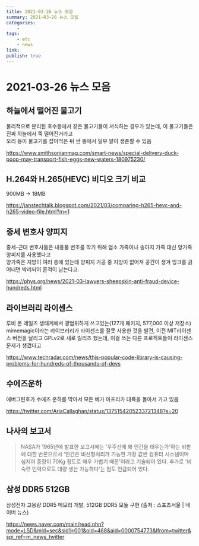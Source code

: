 ```yaml
---
title: 2021-03-26 뉴스 모음
summary: 2021-03-26 뉴스 모음
categories:
    - 
tags:
    - etc
    - news
link: 
publish: true
---
```


# 2021-03-26 뉴스 모음

## 하늘에서 떨어진 물고기

물리적으로 분리된 호수등에서 같은 물고기들이 서식하는 경우가 있는데, 이 물고기들은 진짜 하늘에서 뚝 떨어진거라고  
오리 등이 물고기를 잡아먹은 뒤 싼 똥에서 일부 알이 생존할 수 있음

<https://www.smithsonianmag.com/smart-news/special-delivery-duck-poop-may-transport-fish-eggs-new-waters-180975230/>

## H.264와 H.265(HEVC) 비디오 크기 비교

900MB -> 18MB

<https://janstechtalk.blogspot.com/2021/03/comparing-h265-hevc-and-h265-video-file.html?m=1>

## 중세 변호사 양피지

중세-근대 변호사들은 내용물 변조를 막기 위해 염소 가죽이나 송아지 가죽 대신 양가죽 양피지를 사용했다고  
양가죽은 지방이 여러 층에 있는데 양피지 가공 중 지방이 없어져 공간이 생겨 잉크를 긁어내면 박리되어 흔적이 남는다고.

<https://phys.org/news/2021-03-lawyers-sheepskin-anti-fraud-device-hundreds.html>

## 라이브러리 라이센스

루비 온 레일즈 생태계에서 광범위하게 쓰고있는(127개 패키지, 577,000 이상 저장소) mimemagic이라는 라이브러리가 라이센스를 잘못 사용한 것을 발견, 이전 MIT라이센스 버전을 날리고 GPLv2로 새로 릴리즈 했는데, 이걸 쓰는 다른 프로젝트들이 라이센스 문제가 생겼다고

<https://www.techradar.com/news/this-popular-code-library-is-causing-problems-for-hundreds-of-thousands-of-devs>

## 수에즈운하

에버그린호가 수에즈 운하를 막아서 모든 베가 아프리카 대륙을 돌아서 가고 있음

<https://twitter.com/AriaCallaghan/status/1375154205233721348?s=20>

## 나사의 보고서

> NASA가 1965년에 발표한 보고서에는 '우주선에 왜 인간을 태우는가'하는 비판에 대한 반론으로서 '인간은 비선형처리가 가능한 가장 값싼 컴퓨터 시스템이며 심지어 중량이 70Kg 정도로 매우 가볍기 때문'이라고 기술되어 있다.
> 추가로 '비숙련 인력으로도 대량 생산 가능하다'는 점도 언급되어 있다.

## 삼성 DDR5 512GB

삼성전자 고용량 DDR5 메모리 개발, 512GB DDR5 모듈 구현 (출처 : 스포츠서울 | 네이버 뉴스)

<https://news.naver.com/main/read.nhn?mode=LSD&mid=sec&sid1=001&oid=468&aid=0000754773&lfrom=twitter&spi_ref=m_news_twitter>
